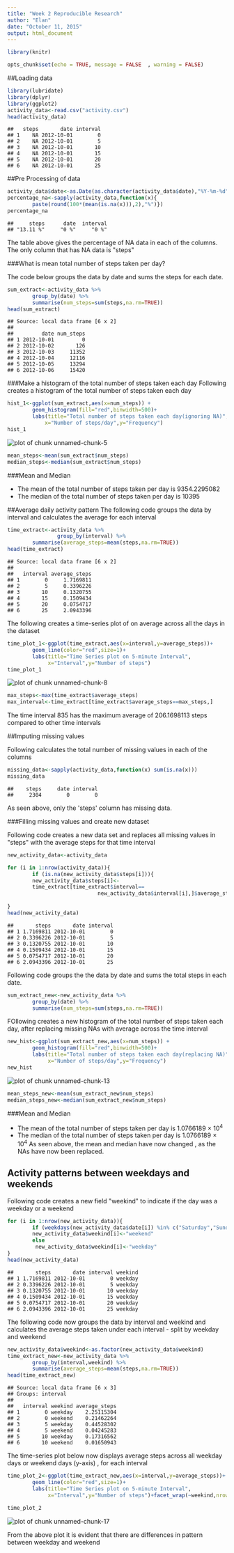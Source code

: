 ```yaml
---
title: "Week 2 Reproducible Research"
author: "Elan"
date: "October 11, 2015"
output: html_document
---
```


```r
library(knitr)

opts_chunk$set(echo = TRUE, message = FALSE  , warning = FALSE)
```


##Loading data


```r
library(lubridate)
library(dplyr)
library(ggplot2)
activity_data<-read.csv("activity.csv")
head(activity_data)
```

```
##   steps       date interval
## 1    NA 2012-10-01        0
## 2    NA 2012-10-01        5
## 3    NA 2012-10-01       10
## 4    NA 2012-10-01       15
## 5    NA 2012-10-01       20
## 6    NA 2012-10-01       25
```

##Pre Processing of data

```r
activity_data$date<-as.Date(as.character(activity_data$date),"%Y-%m-%d")
percentage_na<-sapply(activity_data,function(x){
        paste(round(100*(mean(is.na(x))),2),"%")})
percentage_na
```

```
##     steps      date  interval 
## "13.11 %"     "0 %"     "0 %"
```
The table above gives the percentage of NA data in each of the columns. The only column that has NA data is "steps"

###What is mean total number of steps taken per day?

The code below groups the data by date and sums the steps for each date.

```r
sum_extract<-activity_data %>% 
        group_by(date) %>%
        summarise(num_steps=sum(steps,na.rm=TRUE))
head(sum_extract)
```

```
## Source: local data frame [6 x 2]
## 
##         date num_steps
## 1 2012-10-01         0
## 2 2012-10-02       126
## 3 2012-10-03     11352
## 4 2012-10-04     12116
## 5 2012-10-05     13294
## 6 2012-10-06     15420
```

###Make a histogram of the total number of steps taken each day
Following creates a histogram of the total number of steps taken each day

```r
hist_1<-ggplot(sum_extract,aes(x=num_steps)) +
        geom_histogram(fill="red",binwidth=500)+
        labs(title="Total number of steps taken each day(ignoring NA)",
            x="Number of steps/day",y="Frequency")
hist_1
```

![plot of chunk unnamed-chunk-5](figure/unnamed-chunk-5-1.png) 



```r
mean_steps<-mean(sum_extract$num_steps)
median_steps<-median(sum_extract$num_steps)
```
###Mean and Median
* The mean  of the total number of steps taken per day is 9354.2295082
* The median of the total number of steps taken per day is 10395 

##Average daily activity pattern
The following code groups the data by interval and calculates the average for each interval

```r
time_extract<-activity_data %>% 
                group_by(interval) %>%
        summarise(average_steps=mean(steps,na.rm=TRUE))
head(time_extract)
```

```
## Source: local data frame [6 x 2]
## 
##   interval average_steps
## 1        0     1.7169811
## 2        5     0.3396226
## 3       10     0.1320755
## 4       15     0.1509434
## 5       20     0.0754717
## 6       25     2.0943396
```


The following creates a time-series plot of on average across all the days in the dataset

```r
time_plot_1<-ggplot(time_extract,aes(x=interval,y=average_steps))+
        geom_line(color="red",size=1)+
        labs(title="Time Series plot on 5-minute Interval",
             x="Interval",y="Number of steps")
time_plot_1
```

![plot of chunk unnamed-chunk-8](figure/unnamed-chunk-8-1.png) 



```r
max_steps<-max(time_extract$average_steps)
max_interval<-time_extract[time_extract$average_steps==max_steps,]
```

The time interval 835 has the maximum average of 206.1698113 steps compared to other time intervals

##Imputing missing values


Following calculates the total number of missing values in each of the columns

```r
missing_data<-sapply(activity_data,function(x) sum(is.na(x)))
missing_data
```

```
##    steps     date interval 
##     2304        0        0
```

As seen above, only the 'steps' column has missing data.

###Filling missing values and create new dataset

Following code creates a new data set and replaces all missing values in "steps" with the average steps for that time interval


```r
new_activity_data<-activity_data

for (i in 1:nrow(activity_data)){
        if (is.na(new_activity_data$steps[i])){
        new_activity_data$steps[i]<-
        time_extract[time_extract$interval==
                             new_activity_data$interval[i],]$average_steps}
        
}
head(new_activity_data)
```

```
##       steps       date interval
## 1 1.7169811 2012-10-01        0
## 2 0.3396226 2012-10-01        5
## 3 0.1320755 2012-10-01       10
## 4 0.1509434 2012-10-01       15
## 5 0.0754717 2012-10-01       20
## 6 2.0943396 2012-10-01       25
```

Following code groups the the data by date and sums the total steps in each date.

```r
sum_extract_new<-new_activity_data %>% 
        group_by(date) %>%
        summarise(num_steps=sum(steps,na.rm=TRUE))
```

FOllowing creates a new histogram of the total number of steps taken each day, after replacing missing NAs with average across the time interval

```r
new_hist<-ggplot(sum_extract_new,aes(x=num_steps)) +
        geom_histogram(fill="red",binwidth=500)+
        labs(title="Total number of steps taken each day(replacing NA)",
             x="Number of steps/day",y="Frequency")
new_hist
```

![plot of chunk unnamed-chunk-13](figure/unnamed-chunk-13-1.png) 


```r
mean_steps_new<-mean(sum_extract_new$num_steps)
median_steps_new<-median(sum_extract_new$num_steps)  
```

###Mean and Median
* The mean  of the total number of steps taken per day is 1.0766189 &times; 10<sup>4</sup>
* The median of the total number of steps taken per day is 1.0766189 &times; 10<sup>4</sup> 
As seen above, the mean and median have now changed , as the NAs have now been replaced.

## Activity patterns between weekdays and weekends
Following code creates a new field "weekind" to indicate if the day was a weekday or a weekend

```r
for (i in 1:nrow(new_activity_data)){
        if (weekdays(new_activity_data$date[i]) %in% c("Saturday","Sunday"))
        new_activity_data$weekind[i]<-"weekend"
        else
         new_activity_data$weekind[i]<-"weekday"
}
head(new_activity_data)
```

```
##       steps       date interval weekind
## 1 1.7169811 2012-10-01        0 weekday
## 2 0.3396226 2012-10-01        5 weekday
## 3 0.1320755 2012-10-01       10 weekday
## 4 0.1509434 2012-10-01       15 weekday
## 5 0.0754717 2012-10-01       20 weekday
## 6 2.0943396 2012-10-01       25 weekday
```

The following code now groups the data by interval and weekind and calculates the average steps taken under each interval - split by weekday and weekend

```r
new_activity_data$weekind<-as.factor(new_activity_data$weekind)
time_extract_new<-new_activity_data %>% 
        group_by(interval,weekind) %>%
        summarise(average_steps=mean(steps,na.rm=TRUE))
head(time_extract_new)
```

```
## Source: local data frame [6 x 3]
## Groups: interval
## 
##   interval weekind average_steps
## 1        0 weekday    2.25115304
## 2        0 weekend    0.21462264
## 3        5 weekday    0.44528302
## 4        5 weekend    0.04245283
## 5       10 weekday    0.17316562
## 6       10 weekend    0.01650943
```

The time-series plot below now displays average steps across all weekday days or weekend days (y-axis) , for each interval

```r
time_plot_2<-ggplot(time_extract_new,aes(x=interval,y=average_steps))+
        geom_line(color="red",size=1)+
        labs(title="Time Series plot on 5-minute Interval",
             x="Interval",y="Number of steps")+facet_wrap(~weekind,nrow=2,ncol=1)

time_plot_2
```

![plot of chunk unnamed-chunk-17](figure/unnamed-chunk-17-1.png) 

From the above plot it is evident that there are differences in pattern between weekday and weekend
